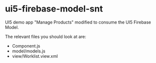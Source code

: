 # ui5-firebase-model-snt

UI5 demo app "Manage Products" modified to consume the UI5 Firebase Model.

The relevant files you should look at are:
 - Component.js
 - model/models.js
 - view/Worklist.view.xml
 

